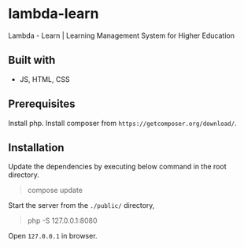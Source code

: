 # lambda-learn
Lambda - Learn | Learning Management System for Higher Education

## Built with
- JS, HTML, CSS

## Prerequisites
Install php. Install composer from `https://getcomposer.org/download/`.

## Installation
Update the dependencies by executing below command in the root directory.
> compose update

Start the server from the `./public/` directory,
> php -S 127.0.0.1:8080

Open `127.0.0.1` in browser.
